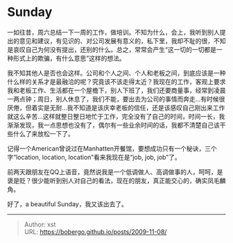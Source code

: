 # Sunday


一如往昔，周六总结一下一周的工作，做培训。不知为什么，会上，我听到别人提出的意见和建议，有见识的、对公司发展有意义的，私下里，我却不耻的很，不知是哀叹自己为何没有提出，还别的什么。总之，常常会产生“这一切的一切都是一种形式上的欺骗，有什么意思”这样的想法。 

我不知其他人是否也会这样。公司和个人之间、个人和老板之间，到底应该是一种什么样的关系才是最融洽的呢？究竟该不该走得太近？我现在的工作，客观上要求我和老板工作、生活都在一个屋檐下，别人下班了，我们还要商量事，经常到凌晨一两点钟；周日，别人休息了，我们不能，要出去为公司的事情而奔走...有时候很厌倦，但着实是无耐...我不知道是该庆幸老板的信任，还是该感叹自己刚出来工作就这么辛苦...这样就整日整日地忙于工作，完全没有了自己的时间，时间一长，我渐渐发现，我一点思想也没有了，偶尔有一些业余时间的话，我都不清楚自己该干些什么了来放松一下了。

记得一个American曾说过在Manhatten开餐馆，要想成功只有一个秘诀，三个字“location, location, location”看来我现在是“job, job, job”了。

前两天跟朋友在QQ上语音，竟然说我是一个低调做人、高调做事的人，呵呵，是褒是贬？很少能听到别人对自己的看法，现在的朋友，真正能交心的，确实凤毛麟角。

好了，a beautiful Sunday，我又该出去了。

---

> Author: xst  
> URL: https://bobergo.github.io/posts/2009-11-08/  

